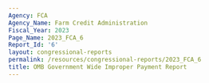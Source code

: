 ```yaml
---
Agency: FCA
Agency_Name: Farm Credit Administration
Fiscal_Year: 2023
Page_Name: 2023_FCA_6
Report_Id: '6'
layout: congressional-reports
permalink: /resources/congressional-reports/2023_FCA_6
title: OMB Government Wide Improper Payment Report
---
```

